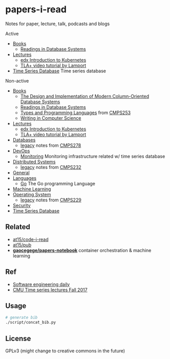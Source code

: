 # papers-i-read

Notes for paper, lecture, talk, podcasts and blogs

Active

- [Books](book)
  - [Readings in Database Systems](book/redbook)
- [Lectures](lecture)
  - [edx Introduction to Kubernetes](lecture/edx-k8s-intro)
  - [TLA+ video tutorial by Lamport](lecture/lamport-tlaplus)
- [Time Series Database](tsdb) Time series database

Non-active

- [Books](book)
  - [The Design and Implementation of Modern Column-Oriented Database Systems](book/column-db)
  - [Readings in Database Systems](book/redbook)
  - [Types and Programming Languages](book/tapl) from [CMPS253](https://courses.soe.ucsc.edu/courses/cmps253)
  - [Writing in Computer Science](book/writing-cs)
- [Lectures](lecture)
  - [edx Introduction to Kubernetes](lecture/edx-k8s-intro)
  - [TLA+ video tutorial by Lamport](lecture/lamport-tlaplus)
- [Databases](db)
  - [legacy](db/legacy) notes from [CMPS278](https://courses.soe.ucsc.edu/courses/cmps278)
- [DevOps](devops)
  - [Monitoring](devops/monitoring) Monitoring infrastructure related w/ time series database
- [Distributed Systems](distsys)
  - [legacy](distsys/legacy) notes from [CMPS232](https://github.com/palvaro/CMPS232-Fall16)
- [General](general)
- [Languages](lang)
  - [Go](lang/go) The Go programming Language
- [Machine Learning](ml)
- [Operating System](os)
  - [legacy](os/legacy) notes from [CMPS229](https://courses.soe.ucsc.edu/courses/cmps229/)
- [Security](security)
- [Time Series Database](tsdb)

## Related

- [at15/code-i-read](https://github.com/at15/code-i-read)
- [at15/pub](https://github.com/at15/pub)
- **[gaocegege/papers-notebook](https://github.com/gaocegege/papers-notebook)** container orchestration & machine learning

## Ref

- [Software engineering daily](https://softwareengineeringdaily.com/category/podcast/)
- [CMU Time series lectures Fall 2017](http://db.cs.cmu.edu/seminar2017/)

## Usage

````bash
# generate bib
./script/concat_bib.py
````

## License

GPLv3 (might change to creative commons in the future)
